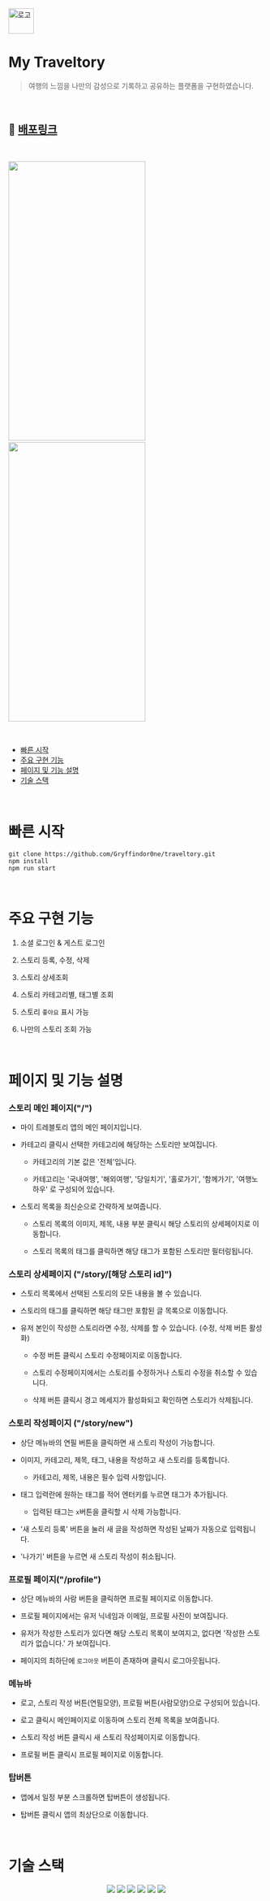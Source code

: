 <img width="50" alt="로고" src= https://user-images.githubusercontent.com/79234473/192390195-9604cc7f-9392-4df5-a469-fc774bb1b489.png>

<br>

# My Traveltory

> 여행의 느낌을 나만의 감성으로 기록하고 공유하는 플랫폼을 구현하였습니다.

<br>

## 🚀 [배포링크](https://my-traveltory.web.app/)

<br>

<p>
<img src ="https://user-images.githubusercontent.com/79234473/213435823-1beee07f-631a-4c49-971c-269d834601a0.gif" width="270" height="550"/>
 &nbsp; &nbsp; &nbsp;
<img src ="https://user-images.githubusercontent.com/79234473/213436297-d7faaa4c-eec3-47c6-90dd-4f003348db56.gif" width="270" height="550"/>
</p>

<br>

- [빠른 시작](#빠른-시작)
- [주요 구현 기능](#주요-구현-기능)
- [페이지 및 기능 설명](#페이지-및-기능-설명)
- [기술 스택](#기술-스택)

<br>

# 빠른 시작

```
git clone https://github.com/Gryffindor0ne/traveltory.git
npm install
npm run start
```

<br>

# 주요 구현 기능

1. 소셜 로그인 & 게스트 로그인

2. 스토리 등록, 수정, 삭제

3. 스토리 상세조회

4. 스토리 카테고리별, 태그별 조회

5. 스토리 `좋아요` 표시 가능

6. 나만의 스토리 조회 가능

<br>

# 페이지 및 기능 설명

### 스토리 메인 페이지("/")

- 마이 트레블토리 앱의 메인 페이지입니다.

- 카테고리 클릭시 선택한 카테고리에 해당하는 스토리만 보여집니다.

  - 카테고리의 기본 값은 '전체'입니다.

  - 카테고리는 '국내여행', '해외여행', '당일치기', '홀로가기', '함께가기', '여행노하우' 로 구성되어 있습니다.

- 스토리 목록을 최신순으로 간략하게 보여줍니다.

  - 스토리 목록의 이미지, 제목, 내용 부분 클릭시 해당 스토리의 상세페이지로 이동합니다.

  - 스토리 목록의 태그를 클릭하면 해당 태그가 포함된 스토리만 필터링됩니다.

### 스토리 상세페이지 ("/story/[해당 스토리 id]")

- 스토리 목록에서 선택된 스토리의 모든 내용을 볼 수 있습니다.

- 스토리의 태그를 클릭하면 해당 태그만 포함된 글 목록으로 이동합니다.

- 유저 본인이 작성한 스토리라면 수정, 삭제를 할 수 있습니다. (수정, 삭제 버튼 활성화)

  - 수정 버튼 클릭시 스토리 수정페이지로 이동합니다.

  - 스토리 수정페이지에서는 스토리를 수정하거나 스토리 수정을 취소할 수 있습니다.

  - 삭제 버튼 클릭시 경고 메세지가 활성화되고 확인하면 스토리가 삭제됩니다.

### 스토리 작성페이지 ("/story/new")

- 상단 메뉴바의 연필 버튼을 클릭하면 새 스토리 작성이 가능합니다.

- 이미지, 카테고리, 제목, 태그, 내용을 작성하고 새 스토리를 등록합니다.

  - 카테고리, 제목, 내용은 필수 입력 사항입니다.

- 태그 입력란에 원하는 태그를 적어 엔터키를 누르면 태그가 추가됩니다.

  - 입력된 태그는 `x`버튼을 클릭할 시 삭제 가능합니다.

- '새 스토리 등록' 버튼을 눌러 새 글을 작성하면 작성된 날짜가 자동으로 입력됩니다.

- '나가기' 버튼을 누르면 새 스토리 작성이 취소됩니다.

### 프로필 페이지("/profile")

- 상단 메뉴바의 사람 버튼을 클릭하면 프로필 페이지로 이동합니다.

- 프로필 페이지에서는 유저 닉네임과 이메일, 프로필 사진이 보여집니다.

- 유저가 작성한 스토리가 있다면 해당 스토리 목록이 보여지고, 없다면 '작성한 스토리가 없습니다.' 가 보여집니다.

- 페이지의 최하단에 `로그아웃` 버튼이 존재하며 클릭시 로그아웃됩니다.

### 메뉴바

- 로고, 스토리 작성 버튼(연필모양), 프로필 버튼(사람모양)으로 구성되어 있습니다.

- 로고 클릭시 메인페이지로 이동하며 스토리 전체 목록을 보여줍니다.

- 스토리 작성 버튼 클릭시 새 스토리 작성페이지로 이동합니다.

- 프로필 버튼 클릭시 프로필 페이지로 이동합니다.

### 탑버튼

- 앱에서 일정 부분 스크롤하면 탑버튼이 생성됩니다.

- 탑버튼 클릭시 앱의 최상단으로 이동합니다.

<br>

# 기술 스택

<p align='center'>
   <img src="https://img.shields.io/badge/TypeScript-^4.8.3-darkblue?logo=TypeScript"/>
    <img src="https://img.shields.io/badge/React-^18.2.0-blue?logo=React"/>
    <img src="https://img.shields.io/badge/node.js-v16.15.0-green?logo=Node.js"/>
    <img src="https://img.shields.io/badge/firebase-^9.10.0-yellow?logo=firebase"/>
    <img src="https://img.shields.io/badge/redux-%5E8.0.2-purple?logo=redux"/>
    <img src="https://img.shields.io/badge/styled_Components-^5.3.5-pink?logo=styledComponents"/>
</p>
